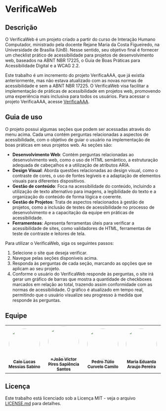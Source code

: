 # VerificaWeb

## Descrição

O VerificaWeb é um projeto criado a partir do curso de Interação Humano Computador, ministrado pela docente Rejane Maria da Costa Figueiredo, na Universidade de Brasília (UnB). Nesse sentido, seu objetivo final é fornecer um checklist prático de acessibilidade para projetos de desenvolvimento web, baseados na ABNT NBR 17225, o Guia de Boas Práticas para Acessibilidade Digital e a WCAG 2.2.

Este trabalho é um incremento do projeto VerificaAAA, que já existia anteriormente, mas não estava atualizado com as novas normas de acessibilidade e sem a ABNT NBR 17225. O VerificaWeb visa facilitar a implementação de práticas de acessibilidade em projetos web, promovendo uma experiência mais inclusiva para todos os usuários. Para acessar o projeto VerificaAAA, acesse [VerificaAAA](https://github.com/vitorfleonardo/VerificaAAA/tree/main).

## Guia de uso

O projeto possui algumas seções que podem ser acessadas através do menu acima. Cada uma contém perguntas relacionadas a aspectos de acessibilidade, com o objetivo de guiar o usuário na implementação de boas práticas em seus projetos web. As seções são:

- **Desenvolvimento Web**: Contém perguntas relacionadas ao desenvolvimento web, como o uso de HTML semântico, a estruturação adequada de cabeçalhos e a utilização de atributos ARIA.
- **Design Visual**: Aborda questões relacionadas ao design visual, como o contraste de cores, o uso de fontes legíveis e a adaptação de elementos visuais para diferentes dispositivos.
- **Gestão de conteúdo**: Foca na acessibilidade do conteúdo, incluindo a utilização de texto alternativo para imagens, a legibilidade do texto e a organização do conteúdo de forma lógica e coerente.
- **Gestão de Projetos**: Trata de aspectos relacionados à gestão de projetos, como a inclusão de testes de acessibilidade no processo de desenvolvimento e a capacitação da equipe em práticas de acessibilidade.
- **Ferramenteas**: Apresenta ferramentas úteis para verificar a acessibilidade de sites, como validadores de HTML, ferramentas de teste de contraste e leitores de tela.


Para utilizar o VerificaWeb, siga os seguintes passos:

1. Selecione o site que deseja verificar.
2. Navegue pelas seções disponíveis acima.
3. Responda às perguntas de cada seção, marcando as opções que se aplicam ao seu projeto.
4. Conforme o usuário do VerificaWeb responde às perguntas, o site irá gerar um gráfico de barras que mostra a quantidade de checkboxes marcados em relação ao total, trazendo assim conformidade com as normas de acessibilidade. O gráfico é atualizado em tempo real, permitindo que o usuário visualize seu progresso à medida que responde às perguntas.



## Equipe

<table>
  <tr>
    <td align="center"><a href="https://github.com/caiomsabino"><img style="border-radius: 50%;" src="https://github.com/caiomsabino.png" width="100px;" alt=""/><br /><sub><b>Caio Lucas Messias Sabino</b></sub></a><br />
    <td align="center"><a href="https://github.com/JoaoSapiencia"><img style="border-radius: 50%;" src="https://github.com/JoaoSapiencia.png" width="100px;" alt=""/><br /><sub><b>=João Victor Pires Sapiência Santos</b></sub></a><br />
    <td align="center"><a href="https://github.com/PedrooCamilo "><img style="border-radius: 50%;" src="https://github.com/PedrooCamilo.png" width="100px;" alt=""/><br /><sub><b>Pedro Túlio Curvelo Camilo</b></sub></a><br />
    <td align="center"><a href="https://github.com/maaduh "><img style="border-radius: 50%;" src="https://github.com/maaduh.png" width="100px;" alt=""/><br /><sub><b>Maria Eduarda Araujo Pereira</b></sub></a><br />
  </tr>
</table>



## Licença

Este trabalho está licenciado sob a Licença MIT - veja o arquivo [LICENSE.md](https://github.com/vitorfleonardo/VerificaAAA/tree/main?tab=License-1-ov-file) para detalhes.